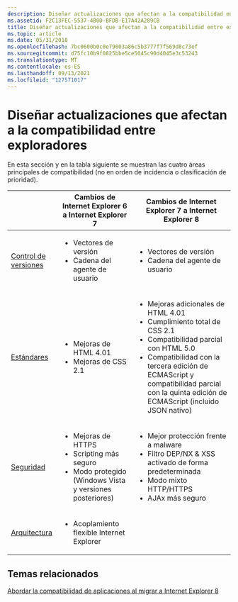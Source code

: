```yaml
---
description: Diseñar actualizaciones que afectan a la compatibilidad entre exploradores
ms.assetid: F2C13FEC-5537-4B0D-BFDB-E17A42A289CB
title: Diseñar actualizaciones que afectan a la compatibilidad entre exploradores
ms.topic: article
ms.date: 05/31/2018
ms.openlocfilehash: 7bc0600b0c0e79003a86c5b3777f7f569d8c73ef
ms.sourcegitcommit: d75fc10b9f0825bbe5ce5045c90d4045e3c53243
ms.translationtype: MT
ms.contentlocale: es-ES
ms.lasthandoff: 09/13/2021
ms.locfileid: "127571017"
---
```

# <a name="design-updates-that-impact-compatibility-between-browsers"></a>Diseñar actualizaciones que afectan a la compatibilidad entre exploradores

En esta sección y en la tabla siguiente se muestran las cuatro áreas principales de compatibilidad (no en orden de incidencia o clasificación de prioridad).



<table>
<colgroup>
<col  />
<col  />
<col  />
</colgroup>
<thead>
<tr class="header">
<th></th>
<th>Cambios de Internet Explorer 6 a Internet Explorer 7</th>
<th>Cambios de Internet Explorer 7 a Internet Explorer 8</th>
</tr>
</thead>
<tbody>
<tr class="odd">
<td><a href="versioning.md">Control de versiones</a></td>
<td><ul>
<li>Vectores de versión</li>
<li>Cadena del agente de usuario</li>
</ul></td>
<td><ul>
<li>Vectores de versión</li>
<li>Cadena del agente de usuario</li>
</ul></td>
</tr>
<tr class="even">
<td><a href="standards.md">Estándares</a></td>
<td><ul>
<li>Mejoras de HTML 4.01</li>
<li>Mejoras de CSS 2.1</li>
</ul></td>
<td><ul>
<li>Mejoras adicionales de HTML 4.01</li>
<li>Cumplimiento total de CSS 2.1</li>
<li>Compatibilidad parcial con HTML 5.0</li>
<li>Compatibilidad con la tercera edición de ECMAScript y compatibilidad parcial con la quinta edición de ECMAScript (incluido JSON nativo)</li>
</ul></td>
</tr>
<tr class="odd">
<td><a href="security.md">Seguridad</a></td>
<td><ul>
<li>Mejoras de HTTPS</li>
<li>Scripting más seguro</li>
<li>Modo protegido (Windows Vista y versiones posteriores)</li>
</ul></td>
<td><ul>
<li>Mejor protección frente a malware</li>
<li>Filtro DEP/NX & XSS activado de forma predeterminada</li>
<li>Modo mixto HTTP/HTTPS</li>
<li>AJAx más seguro</li>
</ul></td>
</tr>
<tr class="even">
<td><a href="architecture.md">Arquitectura</a></td>

<td><ul>
<li>Acoplamiento flexible Internet Explorer</li>
</ul></td>
</tr>
</tbody>
</table>



 

## <a name="related-topics"></a>Temas relacionados

<dl> <dt>

[Abordar la compatibilidad de aplicaciones al migrar a Internet Explorer 8](addressing-application-compatibility-when-migrating-to-internet-explorer-8.md)
</dt> </dl>

 

 



